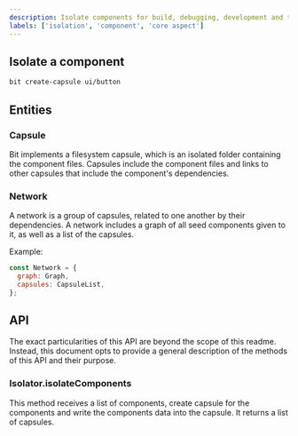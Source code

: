```yaml
---
description: Isolate components for build, debugging, development and testing.
labels: ['isolation', 'component', 'core aspect']
---
```


## Isolate a component

```bash
bit create-capsule ui/button
```

## Entities

### Capsule

Bit implements a filesystem capsule, which is an isolated folder containing the component files.
Capsules include the component files and links to other capsules that include the component's dependencies.

### Network

A network is a group of capsules, related to one another by their dependencies.
A network includes a graph of all seed components given to it, as well as a list of the capsules.

Example:

```javascript
const Network = {
  graph: Graph,
  capsules: CapsuleList,
};
```

## API

The exact particularities of this API are beyond the scope of this readme. Instead, this document opts to
provide a general description of the methods of this API and their purpose.

### Isolator.isolateComponents

This method receives a list of components, create capsule for the components and write the components data into the capsule.
It returns a list of capsules.
